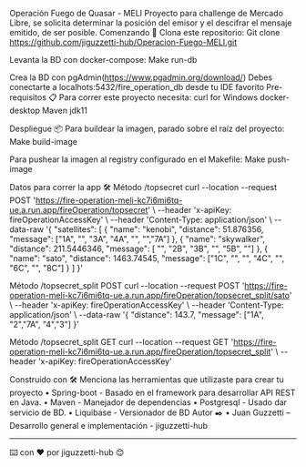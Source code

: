 Operación Fuego de Quasar - MELI
Proyecto para challenge de Mercado Libre, se solicita determinar la posición del emisor y el descifrar el mensaje emitido, de ser posible.
Comenzando 🚀
Clona este repositorio:
Git clone https://github.com/jiguzzetti-hub/Operacion-Fuego-MELI.git

Levanta la BD con docker-compose:
Make run-db

Crea la BD con pgAdmin(https://www.pgadmin.org/download/)
Debes conectarte a localhots:5432/fire_operation_db desde tu IDE favorito
Pre-requisitos 📋
Para correr este proyecto necesita:
curl for Windows
docker-desktop
Maven
jdk11



Despliegue 📦
Para buildear la imagen, parado sobre el raíz del proyecto:
Make build-image

Para pushear la imagen al registry configurado en el Makefile:
Make push-image

Datos para correr la app 🛠️
Método /topsecret
curl --location --request POST 'https://fire-operation-meli-kc7i6mi6tq-ue.a.run.app/fireOperation/topsecret' \ --header 'x-apiKey: fireOperationAccessKey' \ --header 'Content-Type: application/json' \ --data-raw '{     "satellites": [         {             "name": "kenobi",             "distance": 51.876356,             "message": ["1A", "", "3A", "4A", "", "","7A"]         },         {             "name": "skywalker",             "distance": 211.5446346,             "message": [ "", "2B", "3B", "", "5B", ""]         },         {             "name": "sato",             "distance": 1463.74545,             "message": ["1C", "", "", "4C", "", "6C", "", "8C"]         }     ] }'

Método /topsecret_split POST
curl --location --request POST 'https://fire-operation-meli-kc7i6mi6tq-ue.a.run.app/fireOperation/topsecret_split/sato' \ --header 'x-apiKey: fireOperationAccessKey' \ --header 'Content-Type: application/json' \ --data-raw '{     "distance": 143.7,            "message": ["1A", "2","7A", "4","3"] }'


Método /topsecret_split GET
curl --location --request GET 'https://fire-operation-meli-kc7i6mi6tq-ue.a.run.app/fireOperation/topsecret_split' \ --header 'x-apiKey: fireOperationAccessKey'

Construido con 🛠️
Menciona las herramientas que utilizaste para crear tu proyecto
•	Spring-boot - Basado en el framework para desarrollar API REST en Java.
•	Maven - Manejador de dependencias
•	Postgresql - Usado dar servicio de BD.
•	Liquibase - Versionador de BD
Autor ✒️
•	Juan Guzzetti – Desarrollo general e implementación - jiguzzetti-hub 
________________________________________
⌨️ con ❤️ por jiguzzetti-hub 😊
